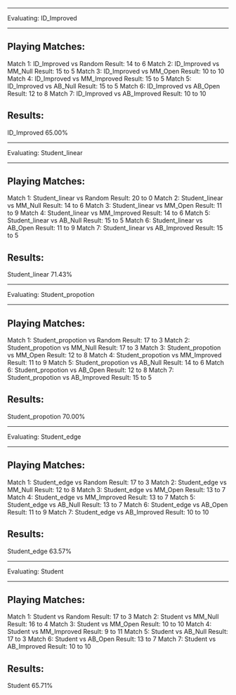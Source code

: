 *************************
 Evaluating: ID_Improved
*************************

Playing Matches:
----------
  Match 1: ID_Improved vs   Random    	Result: 14 to 6
  Match 2: ID_Improved vs   MM_Null   	Result: 15 to 5
  Match 3: ID_Improved vs   MM_Open   	Result: 10 to 10
  Match 4: ID_Improved vs MM_Improved 	Result: 15 to 5
  Match 5: ID_Improved vs   AB_Null   	Result: 15 to 5
  Match 6: ID_Improved vs   AB_Open   	Result: 12 to 8
  Match 7: ID_Improved vs AB_Improved 	Result: 10 to 10


Results:
----------
ID_Improved         65.00%

*************************
Evaluating: Student_linear
*************************

Playing Matches:
----------
  Match 1: Student_linear vs   Random    	Result: 20 to 0
  Match 2: Student_linear vs   MM_Null   	Result: 14 to 6
  Match 3: Student_linear vs   MM_Open   	Result: 11 to 9
  Match 4: Student_linear vs MM_Improved 	Result: 14 to 6
  Match 5: Student_linear vs   AB_Null   	Result: 15 to 5
  Match 6: Student_linear vs   AB_Open   	Result: 11 to 9
  Match 7: Student_linear vs AB_Improved 	Result: 15 to 5


Results:
----------
Student_linear      71.43%

*************************
Evaluating: Student_propotion
*************************

Playing Matches:
----------
  Match 1: Student_propotion vs   Random    	Result: 17 to 3
  Match 2: Student_propotion vs   MM_Null   	Result: 17 to 3
  Match 3: Student_propotion vs   MM_Open   	Result: 12 to 8
  Match 4: Student_propotion vs MM_Improved 	Result: 11 to 9
  Match 5: Student_propotion vs   AB_Null   	Result: 14 to 6
  Match 6: Student_propotion vs   AB_Open   	Result: 12 to 8
  Match 7: Student_propotion vs AB_Improved 	Result: 15 to 5


Results:
----------
Student_propotion     70.00%

*************************
Evaluating: Student_edge
*************************

Playing Matches:
----------
  Match 1: Student_edge vs   Random    	Result: 17 to 3
  Match 2: Student_edge vs   MM_Null   	Result: 12 to 8
  Match 3: Student_edge vs   MM_Open   	Result: 13 to 7
  Match 4: Student_edge vs MM_Improved 	Result: 13 to 7
  Match 5: Student_edge vs   AB_Null   	Result: 13 to 7
  Match 6: Student_edge vs   AB_Open   	Result: 11 to 9
  Match 7: Student_edge vs AB_Improved 	Result: 10 to 10


Results:
----------
Student_edge        63.57%

*************************
   Evaluating: Student
*************************

Playing Matches:
----------
  Match 1:   Student   vs   Random    	Result: 17 to 3
  Match 2:   Student   vs   MM_Null   	Result: 16 to 4
  Match 3:   Student   vs   MM_Open   	Result: 10 to 10
  Match 4:   Student   vs MM_Improved 	Result: 9 to 11
  Match 5:   Student   vs   AB_Null   	Result: 17 to 3
  Match 6:   Student   vs   AB_Open   	Result: 13 to 7
  Match 7:   Student   vs AB_Improved 	Result: 10 to 10


Results:
----------
Student             65.71%